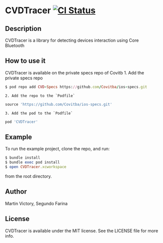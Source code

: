 # CVDTracer [![CI Status](https://img.shields.io/travis/Covitba/CVDTracer.svg?style=flat)](https://travis-ci.org/Covitba/CVDTracer)

## Description

CVDTracer is a library for detecting devices interaction using Core Bluetooth

## How to use it

CVDTracer is available on the private specs repo of Covitb
    1. Add the private specs repo
```ruby
$ pod repo add CVD-Specs https://github.com/Covitba/ios-specs.git
```
    2. Add the repo to the `Podfile`
```ruby
source 'https://github.com/Covitba/ios-specs.git'
```
    3. Add the pod to the `Podfile`
```ruby
pod 'CVDTracer'
```

## Example

To run the example project, clone the repo, and run:
```ruby
$ bundle install
$ bundle exec pod install
$ open CVDTracer.xcworkspace
```
from the root directory.

## Author

Martin Victory, Segundo Farina

## License

CVDTracer is available under the MIT license. See the LICENSE file for more info.
